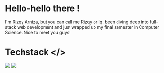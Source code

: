 # Hello-hello there !
I'm Rizqy Arniza, but you can call me Rizqy or Iq. been diving deep into full-stack web development and just wrapped up my final semester in Computer Science. Nice to meet you guys!
# Techstack </>
<img src="https://img.shields.io/badge/Laravel-FF2D20?style=for-the-badge&logo=laravel&logoColor=white" /> <img src="https://img.shields.io/badge/PHP-777BB4?style=for-the-badge&logo=php&logoColor=white" />

